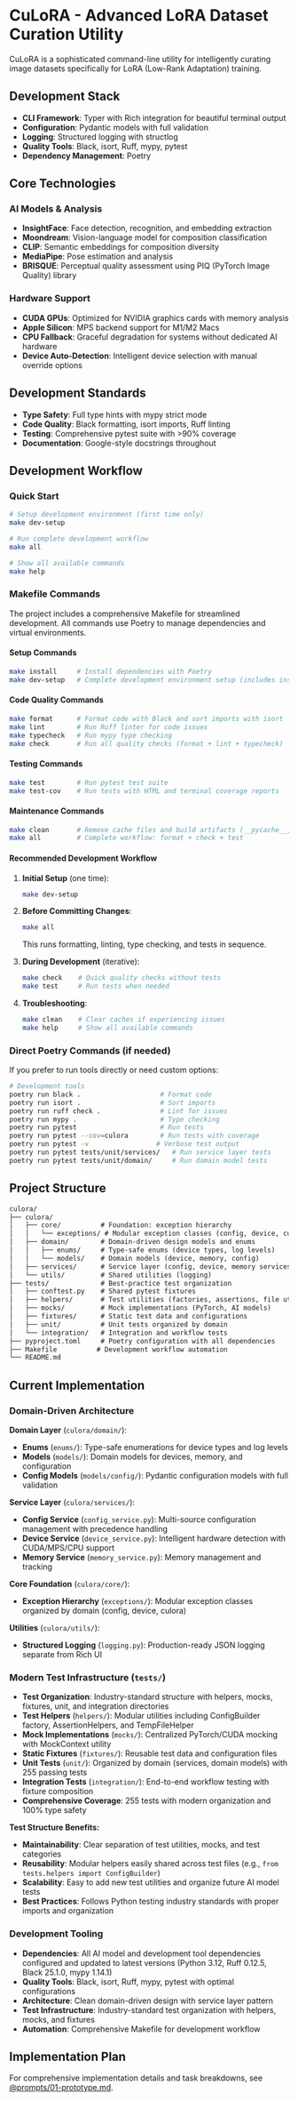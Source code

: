 # CuLoRA - Advanced LoRA Dataset Curation Utility

CuLoRA is a sophisticated command-line utility for intelligently curating image datasets specifically for LoRA (Low-Rank Adaptation) training.

## Development Stack

- **CLI Framework**: Typer with Rich integration for beautiful terminal output
- **Configuration**: Pydantic models with full validation
- **Logging**: Structured logging with structlog
- **Quality Tools**: Black, isort, Ruff, mypy, pytest
- **Dependency Management**: Poetry

## Core Technologies

### AI Models & Analysis

- **InsightFace**: Face detection, recognition, and embedding extraction
- **Moondream**: Vision-language model for composition classification
- **CLIP**: Semantic embeddings for composition diversity
- **MediaPipe**: Pose estimation and analysis
- **BRISQUE**: Perceptual quality assessment using PIQ (PyTorch Image Quality) library

### Hardware Support

- **CUDA GPUs**: Optimized for NVIDIA graphics cards with memory analysis
- **Apple Silicon**: MPS backend support for M1/M2 Macs
- **CPU Fallback**: Graceful degradation for systems without dedicated AI hardware
- **Device Auto-Detection**: Intelligent device selection with manual override options

## Development Standards

- **Type Safety**: Full type hints with mypy strict mode
- **Code Quality**: Black formatting, isort imports, Ruff linting
- **Testing**: Comprehensive pytest suite with >90% coverage
- **Documentation**: Google-style docstrings throughout

## Development Workflow

### Quick Start

```bash
# Setup development environment (first time only)
make dev-setup

# Run complete development workflow
make all

# Show all available commands
make help
```

### Makefile Commands

The project includes a comprehensive Makefile for streamlined development. All commands use Poetry to manage dependencies and virtual environments.

#### **Setup Commands**

```bash
make install     # Install dependencies with Poetry
make dev-setup   # Complete development environment setup (includes install)
```

#### **Code Quality Commands**

```bash
make format      # Format code with Black and sort imports with isort
make lint        # Run Ruff linter for code issues
make typecheck   # Run mypy type checking
make check       # Run all quality checks (format + lint + typecheck)
```

#### **Testing Commands**

```bash
make test        # Run pytest test suite
make test-cov    # Run tests with HTML and terminal coverage reports
```

#### **Maintenance Commands**

```bash
make clean       # Remove cache files and build artifacts (__pycache__, .pytest_cache, etc.)
make all         # Complete workflow: format + check + test
```

#### **Recommended Development Workflow**

1. **Initial Setup** (one time):

   ```bash
   make dev-setup
   ```

2. **Before Committing Changes**:

   ```bash
   make all
   ```

   This runs formatting, linting, type checking, and tests in sequence.

3. **During Development** (iterative):

   ```bash
   make check    # Quick quality checks without tests
   make test     # Run tests when needed
   ```

4. **Troubleshooting**:

   ```bash
   make clean    # Clear caches if experiencing issues
   make help     # Show all available commands
   ```

### Direct Poetry Commands (if needed)

If you prefer to run tools directly or need custom options:

```bash
# Development tools
poetry run black .                    # Format code
poetry run isort .                    # Sort imports  
poetry run ruff check .               # Lint for issues
poetry run mypy .                     # Type checking
poetry run pytest                     # Run tests
poetry run pytest --cov=culora        # Run tests with coverage
poetry run pytest -v                 # Verbose test output
poetry run pytest tests/unit/services/   # Run service layer tests
poetry run pytest tests/unit/domain/     # Run domain model tests
```

## Project Structure

```txt
culora/
├── culora/
│   ├── core/          # Foundation: exception hierarchy
│   │   └── exceptions/ # Modular exception classes (config, device, culora)
│   ├── domain/        # Domain-driven design models and enums
│   │   ├── enums/     # Type-safe enums (device types, log levels)
│   │   └── models/    # Domain models (device, memory, config)
│   ├── services/      # Service layer (config, device, memory services)
│   └── utils/         # Shared utilities (logging)
├── tests/             # Best-practice test organization
│   ├── conftest.py    # Shared pytest fixtures
│   ├── helpers/       # Test utilities (factories, assertions, file utils)
│   ├── mocks/         # Mock implementations (PyTorch, AI models)
│   ├── fixtures/      # Static test data and configurations
│   ├── unit/          # Unit tests organized by domain
│   └── integration/   # Integration and workflow tests
├── pyproject.toml     # Poetry configuration with all dependencies
├── Makefile          # Development workflow automation
└── README.md
```

## Current Implementation

### Domain-Driven Architecture

**Domain Layer** (`culora/domain/`):

- **Enums** (`enums/`): Type-safe enumerations for device types and log levels
- **Models** (`models/`): Domain models for devices, memory, and configuration
- **Config Models** (`models/config/`): Pydantic configuration models with full validation

**Service Layer** (`culora/services/`):

- **Config Service** (`config_service.py`): Multi-source configuration management with precedence handling
- **Device Service** (`device_service.py`): Intelligent hardware detection with CUDA/MPS/CPU support
- **Memory Service** (`memory_service.py`): Memory management and tracking

**Core Foundation** (`culora/core/`):

- **Exception Hierarchy** (`exceptions/`): Modular exception classes organized by domain (config, device, culora)

**Utilities** (`culora/utils/`):

- **Structured Logging** (`logging.py`): Production-ready JSON logging separate from Rich UI

### Modern Test Infrastructure (`tests/`)

- **Test Organization**: Industry-standard structure with helpers, mocks, fixtures, unit, and integration directories
- **Test Helpers** (`helpers/`): Modular utilities including ConfigBuilder factory, AssertionHelpers, and TempFileHelper
- **Mock Implementations** (`mocks/`): Centralized PyTorch/CUDA mocking with MockContext utility
- **Static Fixtures** (`fixtures/`): Reusable test data and configuration files
- **Unit Tests** (`unit/`): Organized by domain (services, domain models) with 255 passing tests
- **Integration Tests** (`integration/`): End-to-end workflow testing with fixture composition
- **Comprehensive Coverage**: 255 tests with modern organization and 100% type safety

**Test Structure Benefits:**

- **Maintainability**: Clear separation of test utilities, mocks, and test categories
- **Reusability**: Modular helpers easily shared across test files (e.g., `from tests.helpers import ConfigBuilder`)
- **Scalability**: Easy to add new test utilities and organize future AI model tests
- **Best Practices**: Follows Python testing industry standards with proper imports and organization

### Development Tooling

- **Dependencies**: All AI model and development tool dependencies configured and updated to latest versions (Python 3.12, Ruff 0.12.5, Black 25.1.0, mypy 1.14.1)
- **Quality Tools**: Black, isort, Ruff, mypy, pytest with optimal configurations
- **Architecture**: Clean domain-driven design with service layer pattern
- **Test Infrastructure**: Industry-standard test organization with helpers, mocks, and fixtures
- **Automation**: Comprehensive Makefile for development workflow

## Implementation Plan

For comprehensive implementation details and task breakdowns, see [@prompts/01-prototype.md](prompts/01-prototype.md).
